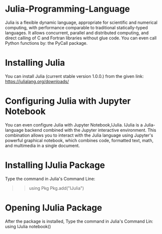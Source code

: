 # Julia-Programming-Language
Julia is a flexible dynamic language, appropriate for scientific and numerical computing, with performance comparable to traditional statically-typed languages. It allows concurrent, parallel and distributed computing, and direct calling of C and Fortran libraries without glue code. You can even call Python functions by: the PyCall package.
# Installing Julia
You can install Julia (current stable version 1.0.0.) from the given link:
https://julialang.org/downloads/
# Configuring Julia with Jupyter Notebook
You can even configure Julia with Jupyter Notebook,IJulia. IJulia is a Julia-language backend combined with the Jupyter interactive environment. This combination allows you to interact with the Julia language using Jupyter's powerful graphical notebook, which combines code, formatted text, math, and multimedia in a single document.
# Installing IJulia Package
Type the command in Julia's Command Line:
>> using Pkg
>> Pkg.add("IJulia")
# Opening IJulia Package
After the package is installed,
Type the command in Julia's Command Lin:
using IJulia
notebook()
